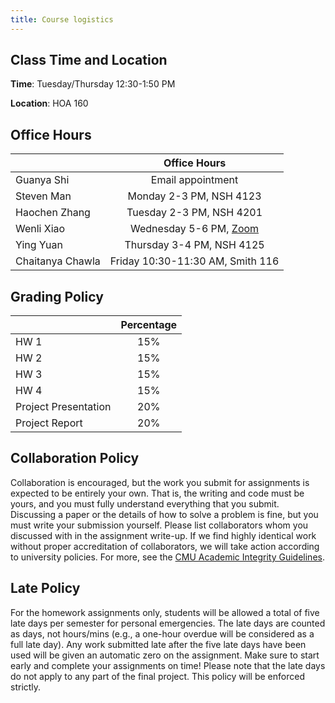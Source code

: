 ```yaml
---
title: Course logistics
---
```


## Class Time and Location

**Time**: Tuesday/Thursday 12:30-1:50 PM

**Location**: HOA 160



## Office Hours


|         |  Office Hours    |
| ------------- | :-----------: |
| Guanya Shi | Email appointment |
| Steven Man | Monday 2-3 PM, NSH 4123 |
| Haochen Zhang | Tuesday 2-3 PM, NSH 4201 |
| Wenli Xiao | Wednesday 5-6 PM, [Zoom](https://cmu.zoom.us/j/92542346494) |
| Ying Yuan |  Thursday 3-4 PM, NSH 4125 |
| Chaitanya Chawla | Friday 10:30-11:30 AM, Smith 116 |

<!-- ### Class Forum

Forums are on [Piazza](/links)(sign up with your andrew email address). Please checkout the Piazza regularly, we will make new annoncements on piazza. We encourage you to engage in discussions on Piazza as well, which will count towards class participation credit.  -->

## Grading Policy

<!-- |         |      Percentage      |
| ------------- | :-----------: |
| Assignments    | 65% | 
| Project     |   35%    | -->

|         |      Percentage      |
| ------------- | :-----------: |
| HW 1    | 15% | 
| HW 2    | 15% | 
| HW 3    | 15% | 
| HW 4    | 15% | 
| Project Presentation   |   20%    |
| Project Report | 20% | 

## Collaboration Policy
Collaboration is encouraged, but the work you submit for assignments is expected to be entirely your own. That is, the writing and code must be yours, and you must fully understand everything that you submit. Discussing a paper or the details of how to solve a problem is fine, but you must write your submission yourself. Please list collaborators whom you discussed with in the assignment write-up. If we find highly identical work without proper accreditation of collaborators, we will take action according to university policies. For more, see the [CMU Academic Integrity Guidelines](https://www.cmu.edu/policies/student-and-student-life/academic-integrity.html).

## Late Policy
For the homework assignments only, students will be allowed a total of five late days per semester for personal emergencies. The late days are counted as days, not hours/mins (e.g., a one-hour overdue will be considered as a full late day). Any work submitted late after the five late days have been used will be given an automatic zero on the assignment. Make sure to start early and complete your assignments on time! Please note that the late days do not apply to any part of the final project. This policy will be enforced strictly.
